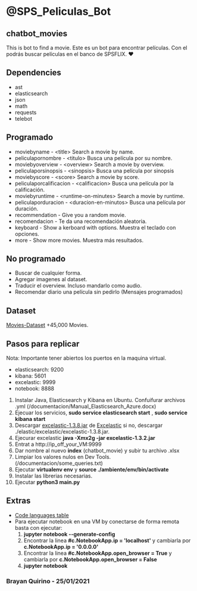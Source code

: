 # @SPS_Peliculas_Bot

## chatbot_movies
This is  bot to find a movie. 
Este es un bot para encontrar películas.
Con el podrás buscar películas en el banco de SPSFLIX. ♥

## Dependencies
- ast
- elasticsearch
- json
- math
- requests
- telebot

## Programado

- moviebyname \- \<title\> Search a movie by name. 
- peliculapornombre \- \<titulo\> Busca una película por su nombre. 
- moviebyoverview \- \<overview\> Search a movie by overview. 
- peliculaporsinopsis \- \<sinopsis\> Busca una película por sinopsis 
- moviebyscore \- \<score\> Search a movie by score. 
- peliculaporcalificacion \- \<calificacion\> Busca una película por la calificación. 
- moviebyruntime \- \<runtime-on\-minutes\> Search a movie by runtime.
- peliculaporduracion \- \<duracion-en\-minutos\> Busca una película por duración. 
- recommendation \- Give you a random movie. 
- recomendacion \- Te da una recomendación aleatoria. 
- keyboard \- Show a kerboard with options. Muestra el teclado con opciones.
- more \- Show more movies. Muestra más resultados. 

## No programado

- Buscar de cualquier forma. 
- Agregar imagenes al dataset.
- Traducir el overview. Incluso mandarlo como audio.
- Recomendar diario una película sin pedirlo (Mensajes programados) 


## Dataset
[Movies-Dataset](https://www.kaggle.com/rounakbanik/the-movies-dataset) +45,000 Movies.

## Pasos para replicar
Nota: Importante tener abiertos los puertos en la maquina virtual.
- elasticsearch: 9200
- kibana: 5601
- excelastic: 9999
- notebook: 8888

1. Instalar Java, Elasticsearch y Kibana en Ubuntu. Confuifurar archivos .yml (/documentacion/Manual_Elasticsearch_Azure.docx)
2. Ejecuar los servicios, **sudo service elasticsearch start** , **sudo service kibana start**
3. Descargar [excelastic-1.3.8.jar](https://github.com/codingchili/excelastic/releases/download/1.3.8/excelastic-1.3.8.jar) de [Excelastic](https://github.com/codingchili/excelastic/releases) si no, descargar ./elastic/excelastic/excelastic-1.3.8.jar.
4. Ejecurar excelastic **java -Xmx2g -jar excelastic-1.3.2.jar**
5. Entrat a http://ip_off_your_VM:9999
6. Dar nombre al nuevo **index** (chatbot_movie) y subir tu archivo .xlsx
7. Limpiar los valores nulos en Dev Tools.(/documentacion/some_queries.txt)
8. Ejecutar **virtualenv env** y **source ./ambiente/env/bin/activate**
9. Instalar las librerias necesarias.
10. Ejecutar **python3 main.py**

## Extras
- [Code languages table](http://www.lingoes.net/en/translator/langcode.htm)
- Para ejecutar notebook en una VM by conectarse de forma remota basta con ejecutar:
    1. **jupyter notebook --generate-config**
    2. Encontrar la linea **#c.NotebookApp.ip = 'localhost'** y cambiarla por **c.NotebookApp.ip = '0.0.0.0'**
    3. Encontrar la linea **#c.NotebookApp.open_browser = True** y cambiarla por **c.NotebookApp.open_browser = False**
    4. **jupyter notebook**
    


### Brayan Quirino \- 25/01/2021